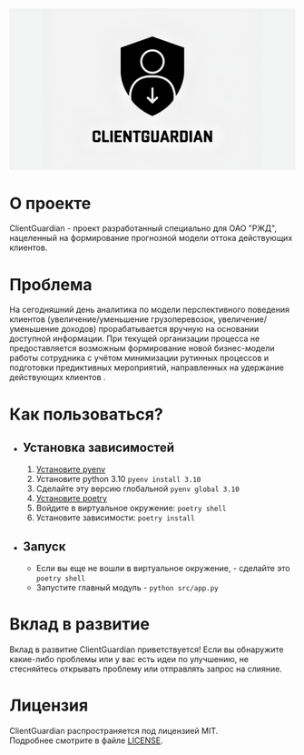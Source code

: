<center>
<img src="./.docs/assets/banner.png">
</center>

# О проекте
ClientGuardian - проект разработанный специально для ОАО "РЖД", нацеленный на формирование прогнозной модели оттока действующих клиентов. 

# Проблема
На сегодняшний день аналитика по модели перспективного поведения клиентов (увеличение/уменьшение грузоперевозок, увеличение/уменьшение доходов) прорабатывается вручную на основании доступной информации. При текущей организации процесса не предоставляется возможным формирование новой бизнес-модели работы сотрудника с учётом минимизации рутинных процессов и подготовки предиктивных мероприятий, направленных на удержание действующих клиентов .

# Как пользоваться?
- ## Установка зависимостей
    1. [Установите pyenv](https://github.com/pyenv-win/pyenv-win/blob/master/docs/installation.md) 
    2. Установите python 3.10 `pyenv install 3.10`
    3. Сделайте эту версию глобальной `pyenv global 3.10`
    4. [Установите poetry](https://github.com/python-poetry/install.python-poetry.org/blob/main/README.md) 
    5. Войдите в виртуальное окружение: `poetry shell`
    6. Установите зависимости: `poetry install`

- ## Запуск
    - Если вы еще не вошли в виртуальное окружение, - сделайте это `poetry shell`
    - Запустите главный модуль - `python src/app.py`


# Вклад в развитие
Вклад в развитие ClientGuardian приветствуется! Если вы обнаружите какие-либо проблемы или у вас есть идеи по улучшению, не стесняйтесь открывать проблему или отправлять запрос на слияние.

# Лицензия
ClientGuardian распространяется под лицензией MIT. \
Подробнее смотрите в файле [LICENSE](LICENSE).